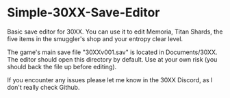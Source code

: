 # Simple-30XX-Save-Editor
Basic save editor for 30XX. You can use it to edit Memoria, Titan Shards, the five items in the smuggler's shop and your entropy clear level. 

The game's main save file "30XXv001.sav" is located in Documents/30XX. The editor should open this directory by default. Use at your own risk (you should back the file up before editing).

If you encounter any issues please let me know in the 30XX Discord, as I don't really check Github.
